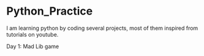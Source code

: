 # Python_Practice

I am learning python by coding several projects, most of them inspired from tutorials on youtube.

Day 1: Mad Lib game

